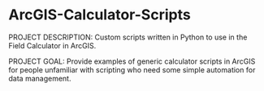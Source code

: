 # ArcGIS-Calculator-Scripts
PROJECT DESCRIPTION: 
Custom scripts written in Python to use in the Field Calculator in ArcGIS.

PROJECT GOAL: 
Provide examples of generic calculator scripts in ArcGIS for people unfamiliar with scripting who need some simple automation for data management.

